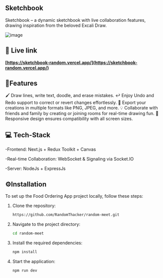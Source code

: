 ## Sketchbook

Sketchbook – a dynamic sketchbook with live collaboration features, drawing inspiration from the beloved Excali Draw.

![image](https://github.com/RandomThacker/sketchbook/assets/141705990/9c1dbd89-4b0e-41f0-b3e9-901e832d4db9)


## 🔗 Live link

**[https://sketchbook-random.vercel.app/](https://sketchbook-random.vercel.app/)**


## 📓Features 
🖌️ Draw lines, write text, doodle, and erase mistakes.
↩️ Enjoy Undo and Redo support to correct or revert changes effortlessly.
🎨 Export your creations in multiple formats like PNG, JPEG, and more.
💡 Collaborate with friends and family by creating or joining rooms for real-time drawing fun.
📱 Responsive design ensures compatibility with all screen sizes.

## 💻 Tech-Stack 
-Frontend: Next.js + Redux Toolkit + Canvas

-Real-time Collaboration: WebSocket & Signaling via Socket.IO

-Server: NodeJs + ExpressJs


## ⚙️Installation 
To set up the Food Ordering App project locally, follow these steps:

1. Clone the repository:
    ```bash
    https://github.com/RandomThacker/random-meet.git
    ```

2. Navigate to the project directory:
    ```bash
    cd random-meet
    ```

3. Install the required dependencies:
    ```bash
    npm install
    ```

4. Start the application:
    ```bash
    npm run dev
    ```
